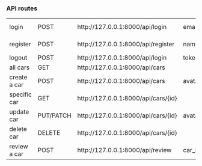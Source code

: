 ### API routes

<table>
	<tbody>
		<tr><td>login </td> <td>POST</td> <td>http://127.0.0.1:8000/api/login</td> <td>email,passpword</td> <td>(all required)</td></tr>
		<tr><td>register</td> <td>POST</td> <td>http://127.0.0.1:8000/api/register</td> <td>name,email,password</td> <td>(all required)</td></tr>
		<tr><td>logout </td> <td>POST</td> <td>http://127.0.0.1:8000/api/login</td> <td>token</td> <td>(required)</td></tr>
		<tr><td>all cars</td> <td>GET</td> <td>http://127.0.0.1:8000/api/cars</td> <td></td> <td></td></tr>
		<tr><td>create a car</td> <td>POST</td> <td>http://127.0.0.1:8000/api/cars</td> <td>avatar,make,model,produced_on</td> <td>(all required)</td></tr>
		<tr><td>specific car</td> <td>GET</td> <td>http://127.0.0.1:8000/api/cars/{id}</td> <td></td> <td></td></tr>
		<tr><td>update car</td> <td>PUT/PATCH</td> <td>http://127.0.0.1:8000/api/cars/{id}</td> <td>avatar/make/model/produced_on</td> <td>(one or many)</td></tr>
		<tr><td>delete car</td> <td>DELETE</td> <td>http://127.0.0.1:8000/api/cars/{id}</td> <td></td> <td></td></tr>
		<tr><td>review a car</td> <td>POST</td> <td>http://127.0.0.1:8000/api/review</td> <td>car_id, comment</td> <td>(all required)</td></tr><tr>
	</tbody>
</table>				

